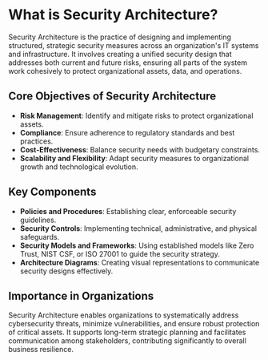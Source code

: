 
# What is Security Architecture?

Security Architecture is the practice of designing and implementing structured, strategic security measures across an organization's IT systems and infrastructure. It involves creating a unified security design that addresses both current and future risks, ensuring all parts of the system work cohesively to protect organizational assets, data, and operations.

## Core Objectives of Security Architecture

- **Risk Management**: Identify and mitigate risks to protect organizational assets.
- **Compliance**: Ensure adherence to regulatory standards and best practices.
- **Cost-Effectiveness**: Balance security needs with budgetary constraints.
- **Scalability and Flexibility**: Adapt security measures to organizational growth and technological evolution.

## Key Components

- **Policies and Procedures**: Establishing clear, enforceable security guidelines.
- **Security Controls**: Implementing technical, administrative, and physical safeguards.
- **Security Models and Frameworks**: Using established models like Zero Trust, NIST CSF, or ISO 27001 to guide the security strategy.
- **Architecture Diagrams**: Creating visual representations to communicate security designs effectively.

## Importance in Organizations

Security Architecture enables organizations to systematically address cybersecurity threats, minimize vulnerabilities, and ensure robust protection of critical assets. It supports long-term strategic planning and facilitates communication among stakeholders, contributing significantly to overall business resilience.
